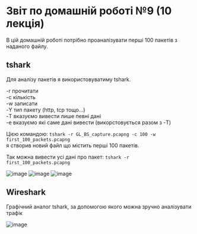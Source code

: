 
# Звіт по домашній роботі №9 (10 лекція)

В цій домашній роботі потрібно проаналізувати перші 100 пакетів з наданого файлу.

## tshark

Для аналізу пакетів я використовуватиму tshark.

-r прочитати  
-c кількість  
-w записати  
-Y тип пакету (http, tcp тощо...)  
-T вказуємо вивести лише певні дані  
-e вказуємо які саме дані вивести (викорстовується разом з -T)

Цією командою: 
```tshark -r GL_BS_capture.pcapng -c 100 -w first_100_packets.pcapng```  
я створив новий файл що містить перші 100 пакетів.

Так можна вивести усі дані про пакет: 
```tshark -r first_100_packets.pcapng```    

![image](https://github.com/MihaplAyMF/study/blob/main/BaseCamp/HomeWork9/Photo1.jpg)
![image](https://github.com/MihaplAyMF/study/blob/main/BaseCamp/HomeWork9/Photo2.jpg)
![image](https://github.com/MihaplAyMF/study/blob/main/BaseCamp/HomeWork9/Photo3.jpg)

## Wireshark

Графічний аналог tshark, за допомогою якого можна зручно аналізувати трафік

![image](https://github.com/MihaplAyMF/study/blob/main/BaseCamp/HomeWork9/Photo4.jpg)


